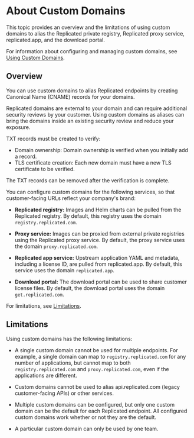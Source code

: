 # About Custom Domains

This topic provides an overview and the limitations of using custom domains to alias the Replicated private registry, Replicated proxy service, replicated.app, and the download portal.

For information about configuring and managing custom domains, see [Using Custom Domains](custom-domains-using).

## Overview

You can use custom domains to alias Replicated endpoints by creating Canonical Name (CNAME) records for your domains.

Replicated domains are external to your domain and can require additional security reviews by your customer. Using custom domains as aliases can bring the domains inside an existing security review and reduce your exposure.

TXT records must be created to verify:

- Domain ownership: Domain ownership is verified when you initially add a record.
- TLS certificate creation: Each new domain must have a new TLS certificate to be verified.

The TXT records can be removed after the verification is complete.

You can configure custom domains for the following services, so that customer-facing URLs reflect your company's brand:

- **Replicated registry:** Images and Helm charts can be pulled from the Replicated registry. By default, this registry uses the domain `registry.replicated.com`.

- **Proxy service:** Images can be proxied from external private registries using the Replicated proxy service. By default, the proxy service uses the domain `proxy.replicated.com`.

- **Replicated app service:** Upstream application YAML and metadata, including a license ID, are pulled from replicated.app. By default, this service uses the domain `replicated.app`.

- **Download portal:** The download portal can be used to share customer license files. By default, the download portal uses the domain `get.replicated.com`.

For limitations, see [Limitations](#limitations).

## Limitations

Using custom domains has the following limitations:

- A single custom domain cannot be used for multiple endpoints. For example, a single domain can map to `registry.replicated.com` for any number of applications, but cannot map to both `registry.replicated.com` and `proxy.replicated.com`, even if the applications are different.

- Custom domains cannot be used to alias api.replicated.com (legacy customer-facing APIs) or other services.

- Multiple custom domains can be configured, but only one custom domain can be the default for each Replicated endpoint. All configured custom domains work whether or not they are the default.

- A particular custom domain can only be used by one team.
